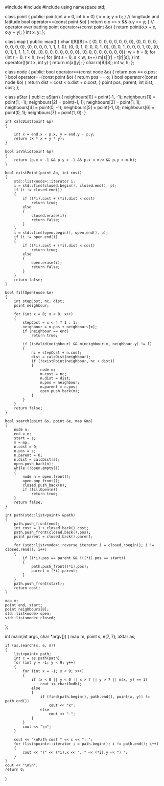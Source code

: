 
#include <list>
#include <algorithm>
#include <iostream>
using namespace std;
 
class point
{
public:
    point(int a = 0, int b = 0)
    {
        x = a;
        y = b;
    }
    // longitude and latitude
    bool operator==(const point &o) { return o.x == x && o.y == y; } // operator overloading
    point operator+(const point &o) { return point(o.x + x, o.y + y); }
    int x, y;
};
 
class map
{
public:
    map()
    {
        char t[8][8] = {
            {0, 0, 0, 0, 0, 0, 0, 0}, {0, 0, 0, 0, 0, 0, 0, 0}, {0, 0, 0, 0, 1, 1, 1, 0}, {0, 0, 1, 0, 0, 0, 1, 0}, {0, 0, 1, 0, 0, 0, 1, 0}, {0, 0, 1, 1, 1, 1, 1, 0}, {0, 0, 0, 0, 0, 0, 0, 0}, {0, 0, 0, 0, 0, 0, 0, 0}};
        w = h = 8;
        for (int r = 0; r < h; r++)
            for (int s = 0; s < w; s++)
                m[s][r] = t[r][s];
    }
    int operator()(int x, int y) { return m[x][y]; }
    char m[8][8];
    int w, h;
};
 
class node
{
public:
    bool operator==(const node &o) { return pos == o.pos; }
    bool operator==(const point &o) { return pos == o; }
    bool operator<(const node &o) { return dist + cost < o.dist + o.cost; }
    point pos, parent;
    int dist, cost;
};
 
class aStar
{
public:
    aStar()
    {
        neighbours[0] = point(-1, -1);
        neighbours[1] = point(1, -1);
        neighbours[2] = point(-1, 1);
        neighbours[3] = point(1, 1);
        neighbours[4] = point(0, -1);
        neighbours[5] = point(-1, 0);
        neighbours[6] = point(0, 1);
        neighbours[7] = point(1, 0);
    }
 
    int calcDist(point &p)
    {
 
        int x = end.x - p.x, y = end.y - p.y;
        return (x * x + y * y);
    }
 
    bool isValid(point &p)
    {
        return (p.x > -1 && p.y > -1 && p.x < m.w && p.y < m.h);
    }
 
    bool existPoint(point &p, int cost)
    {
        std::list<node>::iterator i;
        i = std::find(closed.begin(), closed.end(), p);
        if (i != closed.end())
        {
            if ((*i).cost + (*i).dist < cost)
                return true;
            else
            {
                closed.erase(i);
                return false;
            }
        }
        i = std::find(open.begin(), open.end(), p);
        if (i != open.end())
        {
            if ((*i).cost + (*i).dist < cost)
                return true;
            else
            {
                open.erase(i);
                return false;
            }
        }
        return false;
    }
 
    bool fillOpen(node &n)
    {
        int stepCost, nc, dist;
        point neighbour;
 
        for (int x = 0; x < 8; x++)
        {
            stepCost = x < 4 ? 1 : 1;
            neighbour = n.pos + neighbours[x];
            if (neighbour == end)
                return true;
 
            if (isValid(neighbour) && m(neighbour.x, neighbour.y) != 1)
            {
                nc = stepCost + n.cost;
                dist = calcDist(neighbour);
                if (!existPoint(neighbour, nc + dist))
                {
                    node m;
                    m.cost = nc;
                    m.dist = dist;
                    m.pos = neighbour;
                    m.parent = n.pos;
                    open.push_back(m);
                }
            }
        }
        return false;
    }
 
    bool search(point &s, point &e, map &mp)
    {
        node n;
        end = e;
        start = s;
        m = mp;
        n.cost = 0;
        n.pos = s;
        n.parent = 0;
        n.dist = calcDist(s);
        open.push_back(n);
        while (!open.empty())
        {
            node n = open.front();
            open.pop_front();
            closed.push_back(n);
            if (fillOpen(n))
                return true;
        }
        return false;
    }
 
    int path(std::list<point> &path)
    {
        path.push_front(end);
        int cost = 1 + closed.back().cost;
        path.push_front(closed.back().pos);
        point parent = closed.back().parent;
 
        for (std::list<node>::reverse_iterator i = closed.rbegin(); i != closed.rend(); i++)
        {
            if ((*i).pos == parent && !((*i).pos == start))
            {
                path.push_front((*i).pos);
                parent = (*i).parent;
            }
        }
        path.push_front(start);
        return cost;
    }
 
    map m;
    point end, start;
    point neighbours[8];
    std::list<node> open;
    std::list<node> closed;
};
 
int main(int argc, char *argv[])
{
    map m;
    point s, e(7, 7);
    aStar as;
 
    if (as.search(s, e, m))
    {
        list<point> path;
        int c = as.path(path);
        for (int y = -1; y < 9; y++)
        {
            for (int x = -1; x < 9; x++)
            {
                if (x < 0 || y < 0 || x > 7 || y > 7 || m(x, y) == 1)
                    cout << char(0xdb);
                else
                {
                    if (find(path.begin(), path.end(), point(x, y)) != path.end())
                        cout << "x";
                    else
                        cout << ".";
                }
            }
            cout << "\n";
        }
 
        cout << "\nPath cost " << c << ": ";
        for (list<point>::iterator i = path.begin(); i != path.end(); i++)
        {
            cout << "(" << (*i).x << ", " << (*i).y << ") ";
        }
    }
    cout << "\n\n";
    return 0;
}
